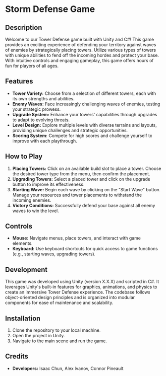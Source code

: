 # Storm Defense Game

## Description
Welcome to our Tower Defense game built with Unity and C#! This game provides an exciting experience of defending your territory against waves of enemies by strategically placing towers. Utilize various types of towers with unique abilities to fend off the incoming hordes and protect your base. With intuitive controls and engaging gameplay, this game offers hours of fun for players of all ages.

## Features
- **Tower Variety:** Choose from a selection of different towers, each with its own strengths and abilities.
- **Enemy Waves:** Face increasingly challenging waves of enemies, testing your strategic prowess.
- **Upgrade System:** Enhance your towers' capabilities through upgrades to adapt to evolving threats.
- **Level Design:** Explore multiple levels with diverse terrains and layouts, providing unique challenges and strategic opportunities.
- **Scoring System:** Compete for high scores and challenge yourself to improve with each playthrough.

## How to Play
1. **Placing Towers:** Click on an available build slot to place a tower. Choose the desired tower type from the menu, then confirm the placement.
2. **Upgrading Towers:** Select a placed tower and click on the upgrade button to improve its effectiveness.
3. **Starting Wave:** Begin each wave by clicking on the "Start Wave" button. Manage your resources and tower placements to withstand the incoming enemies.
4. **Victory Conditions:** Successfully defend your base against all enemy waves to win the level.

## Controls
- **Mouse:** Navigate menus, place towers, and interact with game elements.
- **Keyboard:** Use keyboard shortcuts for quick access to game functions (e.g., starting waves, upgrading towers).

## Development
This game was developed using Unity (version X.X.X) and scripted in C#. It leverages Unity's built-in features for graphics, animations, and physics to create an immersive Tower Defense experience. The codebase follows object-oriented design principles and is organized into modular components for ease of maintenance and scalability.

## Installation
1. Clone the repository to your local machine.
2. Open the project in Unity.
3. Navigate to the main scene and run the game.

## Credits
- **Developers:** Isaac Chun, Alex Ivanov, Connor Pineault
